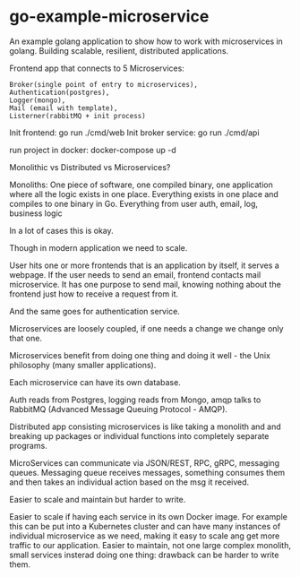# go-example-microservice

An example golang application to show how to work with microservices in golang.
Building scalable, resilient, distributed applications.
  
  Frontend app that connects to 5 Microservices:
  
    Broker(single point of entry to microservices),
    Authentication(postgres),
    Logger(mongo),
    Mail (email with template),
    Listerner(rabbitMQ + init process) 


Init frontend: go run ./cmd/web
Init broker service: go run ./cmd/api

run project in docker: docker-compose up -d


Monolithic vs Distributed vs Microservices?

Monoliths: One piece of software, one compiled binary, one application where all the logic exists in one place.
Everything exists in one place and compiles to one binary in Go. Everything from user auth, email, log, business logic

In a lot of cases this is okay.

Though in modern application we need to scale.

User hits one or more frontends that is an application by itself, it serves a webpage. If the user needs to send an email, frontend contacts mail microservice.
It has one purpose to send mail, knowing nothing about the frontend just how to receive a request from it.

And the same goes for authentication service.

Microservices are loosely coupled, if one needs a change we change only that one.

Microservices benefit from doing one thing and doing it well - the Unix philosophy (many smaller applications).

Each microservice can have its own database.

Auth reads from Postgres, logging reads from Mongo, amqp talks to RabbitMQ (Advanced Message Queuing Protocol -  AMQP). 

Distributed app consisting microservices is like taking a monolith and and breaking up packages or individual functions into completely separate programs.

MicroServices can communicate via JSON/REST, RPC, gRPC, messaging queues. Messaging queue receives messages, something consumes them and then takes an individual action based on the msg it received.

Easier to scale and maintain but harder to write.

Easier to scale if having each service in its own Docker image. For example this can be put into a Kubernetes cluster and can have many instances of individual microservice as we need, making it easy to scale ang get more traffic to our application.
Easier to maintain, not one large complex monolith, small services insterad doing one thing: drawback can be harder to write them.






